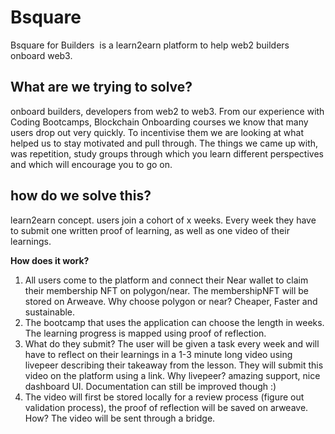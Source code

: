 # Bsquare

Bsquare for Builders  is a learn2earn platform to help web2 builders onboard web3.

## What are we trying to solve?

onboard builders, developers from web2 to web3. From our experience with Coding Bootcamps, Blockchain Onboarding courses we know that many users drop out very quickly. To incentivise them we are looking at what helped us to stay motivated and pull through. The things we came up with, was repetition, study groups through which you learn different perspectives and which will encourage you to go on.

## how do we solve this?

learn2earn concept. users join a cohort of x weeks. Every week they have to submit one written proof of learning, as well as one video of their learnings.

**How does it work?**

1. All users come to the platform and connect their Near wallet to claim their membership NFT on polygon/near. The membershipNFT will be stored on Arweave.
   Why choose polygon or near? Cheaper, Faster and sustainable.
2. The bootcamp that uses the application can choose the length in weeks. The learning progress is mapped using proof of reflection.
3. What do they submit? The user will be given a task every week and will have to reflect on their learnings in a 1-3 minute long video using livepeer describing their takeaway from the lesson. They will submit this video on the platform using a link. Why livepeer? amazing support, nice dashboard UI. Documentation can still be improved though :)
4. The video will first be stored locally for a review process (figure out validation process), the proof of reflection will be saved on arweave.
   How? The video will be sent through a bridge.
